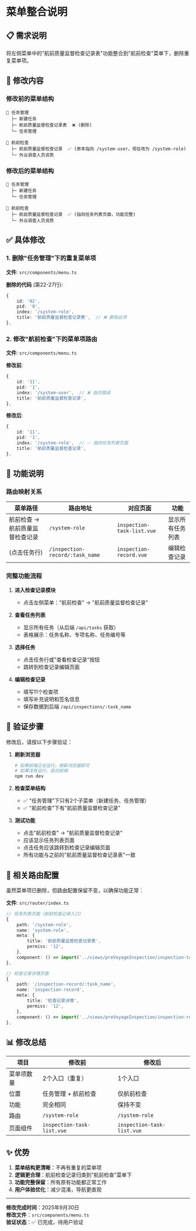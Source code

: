 # 菜单整合说明

## 📋 需求说明

将左侧菜单中的"航前质量监督检查记录表"功能整合到"航前检查"菜单下，删除重复菜单项。

## 🔄 修改内容

### 修改前的菜单结构

```
📁 任务管理
  ├─ 新建任务
  ├─ 航前质量监督检查记录表  ❌ (删除)
  └─ 任务管理

📁 航前检查
  ├─ 航前质量监督检查记录  ✅ (原本指向 /system-user，现在改为 /system-role)
  └─ 外业调查人员资质
```

### 修改后的菜单结构

```
📁 任务管理
  ├─ 新建任务
  └─ 任务管理

📁 航前检查
  ├─ 航前质量监督检查记录  ✅ (指向任务列表页面，功能完整)
  └─ 外业调查人员资质
```

## ✅ 具体修改

### 1. 删除"任务管理"下的重复菜单项

**文件**: `src/components/menu.ts`

**删除的代码** (第22-27行):
```typescript
{
    id: '02',
    pid: '0',
    index: '/system-role',
    title: '航前质量监督检查记录表',  // ❌ 删除此项
},
```

### 2. 修改"航前检查"下的菜单项路由

**文件**: `src/components/menu.ts`

**修改前**:
```typescript
{
    id: '11',
    pid: '1',
    index: '/system-user',  // ❌ 指向错误
    title: '航前质量监督检查记录',
},
```

**修改后**:
```typescript
{
    id: '11',
    pid: '1',
    index: '/system-role',  // ✅ 指向任务列表页面
    title: '航前质量监督检查记录',
},
```

## 🎯 功能说明

### 路由映射关系

| 菜单路径 | 路由地址 | 对应页面 | 功能 |
|---------|---------|---------|------|
| 航前检查 → 航前质量监督检查记录 | `/system-role` | `inspection-task-list.vue` | 显示所有任务列表 |
| (点击任务行) | `/inspection-record/:task_name` | `inspection-record.vue` | 编辑检查记录 |

### 完整功能流程

1. **进入检查记录模块**
   - 点击左侧菜单："航前检查" → "航前质量监督检查记录"
   
2. **查看任务列表**
   - 显示所有任务（从后端 `/api/tasks` 获取）
   - 表格展示：任务名称、专项名称、任务编号等

3. **选择任务**
   - 点击任务行或"查看检查记录"按钮
   - 跳转到检查记录编辑页面

4. **编辑检查记录**
   - 填写11个检查项
   - 填写补充说明和签名信息
   - 保存数据到后端 `/api/inspections/:task_name`

## 📝 验证步骤

修改后，请按以下步骤验证：

1. **刷新浏览器**
   ```bash
   # 如果前端正在运行，刷新浏览器即可
   # 如果没有运行，启动前端
   npm run dev
   ```

2. **检查菜单结构**
   - ✅ "任务管理"下只有2个子菜单（新建任务、任务管理）
   - ✅ "航前检查"下有"航前质量监督检查记录"

3. **测试功能**
   - 点击"航前检查" → "航前质量监督检查记录"
   - 应该显示任务列表页面
   - 点击任务应该跳转到检查记录编辑页面
   - 所有功能与之前的"航前质量监督检查记录表"一致

## 🔗 相关路由配置

虽然菜单项已删除，但路由配置保留不变，以确保功能正常：

**文件**: `src/router/index.ts`

```typescript
// 任务列表页面（航前检查记录入口）
{
    path: '/system-role',
    name: 'system-role',
    meta: {
        title: '航前质量监督检查记录表',
        permiss: '12',
    },
    component: () => import('../views/preVoyageInspection/inspection-task-list.vue'),
},

// 检查记录详情页面
{
    path: '/inspection-record/:task_name',
    name: 'inspection-record',
    meta: {
        title: '检查记录详情',
        permiss: '12',
    },
    component: () => import('../views/preVoyageInspection/inspection-record.vue'),
},
```

## 📊 修改总结

| 项目 | 修改前 | 修改后 |
|------|--------|--------|
| 菜单项数量 | 2个入口（重复） | 1个入口 |
| 位置 | 任务管理 + 航前检查 | 仅航前检查 |
| 功能 | 完全相同 | 保持不变 |
| 路由 | `/system-role` | `/system-role` |
| 页面组件 | `inspection-task-list.vue` | `inspection-task-list.vue` |

## ✨ 优势

1. **菜单结构更清晰**：不再有重复的菜单项
2. **逻辑更合理**：航前检查记录归类到"航前检查"菜单下
3. **功能完整保留**：所有原有功能都正常工作
4. **用户体验优化**：减少混淆，导航更直观

---

**修改完成时间**：2025年9月30日  
**修改文件**：`src/components/menu.ts`  
**验证状态**：✅ 已完成，待用户验证
